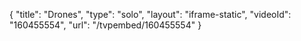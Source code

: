 {
    "title": "Drones",
    "type": "solo",
    "layout": "iframe-static",
    "videoId": "160455554",
    "url": "\/tvpembed\/160455554"
}